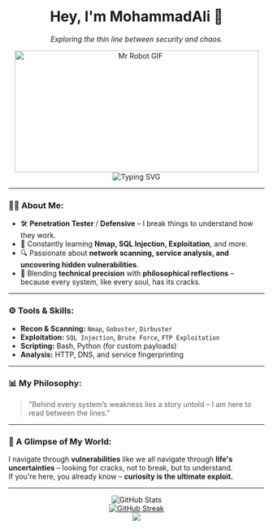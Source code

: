 <h1 align="center">Hey, I'm MohammadAli 👾</h1>

<p align="center">
  <i>Exploring the thin line between security and chaos.</i>
</p>

<p align="center">
<img src="https://media.giphy.com/media/kg9fAQryp5fMY/giphy.gif" width="480" height="240" alt="Mr Robot GIF" />
  <img src="https://readme-typing-svg.demolab.com?font=Fira+Code&weight=500&size=24&pause=1000&color=00FF41&center=true&vCenter=true&width=600&lines=Penetration+Tester+%7C+Defensive;Breaking+to+Understand;Curiosity+is+the+Ultimate+Exploit" alt="Typing SVG" />
</p>

---

### 🕵️‍♂️ About Me:

- 🛠️ **Penetration Tester** / **Defensive** – I break things to understand how they work.  
- 🧠 Constantly learning **Nmap, SQL Injection, Exploitation**, and more.  
- 🔍 Passionate about **network scanning, service analysis, and uncovering hidden vulnerabilities**.  
- 📜 Blending **technical precision** with **philosophical reflections** – because every system, like every soul, has its cracks.

---

### ⚙️ Tools & Skills:

- **Recon & Scanning:** `Nmap`, `Gobuster`, `Dirbuster`
- **Exploitation:** `SQL Injection`, `Brute Force`, `FTP Exploitation`
- **Scripting:** Bash, Python (for custom payloads)
- **Analysis:** HTTP, DNS, and service fingerprinting

---

### 📊 My Philosophy:

> "Behind every system’s weakness lies a story untold – I am here to read between the lines."

---

### 🖤 A Glimpse of My World:

I navigate through **vulnerabilities** like we all navigate through **life's uncertainties** – looking for cracks, not to break, but to understand.  
If you're here, you already know – **curiosity is the ultimate exploit.**

---

<div align="center">
  <img src="https://github-readme-stats.vercel.app/api?username=MohammadAliMehri&show_icons=true&theme=transparent" 
alt="GitHub Stats" />
</div>

<div align="center">
<a href="https://git.io/streak-stats"><img src="https://streak-stats.demolab.com?user=MohammadAliMehri&theme=dark&hide_border=true&border_radius=5&date_format=j%20M%5B%20Y%5D" alt="GitHub Streak" /></a>
</div>

<div align="center">
   <img src="https://github-readme-stats.vercel.app/api/top-langs/?username=MohammadAliMehri&amp;layout=pie"
     </div>
